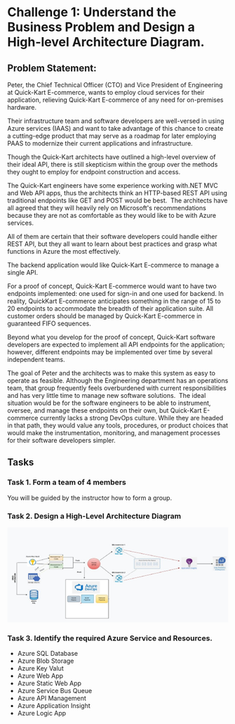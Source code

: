 # Challenge 1: Understand the Business Problem and Design a High-level Architecture Diagram.

## Problem Statement:
Peter, the Chief Technical Officer (CTO) and Vice President of Engineering at Quick-Kart E-commerce, wants to employ cloud services for their application, relieving Quick-Kart E-commerce of any need for on-premises hardware. 

Their infrastructure team and software developers are well-versed in using Azure services (IAAS) and want to take advantage of this chance to create a cutting-edge product that may serve as a roadmap for later employing PAAS to modernize their current applications and infrastructure.

Though the Quick-Kart architects have outlined a high-level overview of their ideal API, there is still skepticism within the group over the methods they ought to employ for endpoint construction and access.  

The Quick-Kart engineers have some experience working with.NET MVC and Web API apps, thus the architects think an HTTP-based REST API using traditional endpoints like GET and POST would be best.  The architects have all agreed that they will heavily rely on Microsoft's recommendations because they are not as comfortable as they would like to be with Azure services. 

All of them are certain that their software developers could handle either REST API, but they all want to learn about best practices and grasp what functions in Azure the most effectively.

The backend application would like Quick-Kart E-commerce to manage a single API. 

For a proof of concept, Quick-Kart E-commerce would want to have two endpoints implemented: one used for sign-in and one used for backend. In reality, QuickKart E-commerce anticipates something in the range of 15 to 20 endpoints to accommodate the breadth of their application suite. All customer orders should be managed by Quick-Kart E-commerce in guaranteed FIFO sequences.

Beyond what you develop for the proof of concept, Quick-Kart software developers are expected to implement all API endpoints for the application; however, different endpoints may be implemented over time by several independent teams. 

The goal of Peter and the architects was to make this system as easy to operate as feasible. Although the Engineering department has an operations team, that group frequently feels overburdened with current responsibilities and has very little time to manage new software solutions.  The ideal situation would be for the software engineers to be able to instrument, oversee, and manage these endpoints on their own, but Quick-Kart E-commerce currently lacks a strong DevOps culture. While they are headed in that path, they would value any tools, procedures, or product choices that would make the instrumentation, monitoring, and management processes for their software developers simpler.

## Tasks
### Task 1. Form a team of 4 members
   You will be guided by the instructor how to form a group.

### Task 2. Design a High-Level Architecture Diagram
   ![Architecture Diagram](media/architecture.jpg)
### Task 3. Identify the required Azure Service and Resources.

- Azure SQL Database
- Azure Blob Storage
- Azure Key Valut
- Azure Web App
- Azure Static Web App
- Azure Service Bus Queue
- Azure API Management
- Azure Application Insight
- Azure Logic App